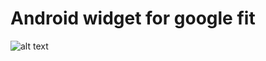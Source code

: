 # Android widget for google fit

![alt text](https://github.com/nordligulv/googlefit-widget/raw/master/app/src/main/res/drawable-nodpi/appwidget_preview.jpg)

